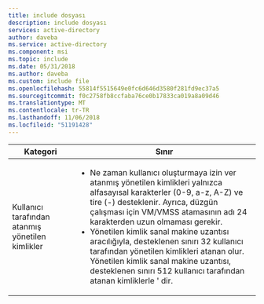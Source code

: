 ```yaml
---
title: include dosyası
description: include dosyası
services: active-directory
author: daveba
ms.service: active-directory
ms.component: msi
ms.topic: include
ms.date: 05/31/2018
ms.author: daveba
ms.custom: include file
ms.openlocfilehash: 55814f5515649e0fc6d646d3580f281fd9ec37a5
ms.sourcegitcommit: f0c2758fb8ccfaba76ce0b17833ca019a8a09d46
ms.translationtype: MT
ms.contentlocale: tr-TR
ms.lasthandoff: 11/06/2018
ms.locfileid: "51191428"
---
```

| Kategori | Sınır |
| --- | --- |
| Kullanıcı tarafından atanmış yönetilen kimlikler | <ul><li>Ne zaman kullanıcı oluşturmaya izin ver atanmış yönetilen kimlikleri yalnızca alfasayısal karakterler (0-9, a-z, A-Z) ve tire (-) desteklenir. Ayrıca, düzgün çalışması için VM/VMSS atamasının adı 24 karakterden uzun olmaması gerekir.</li><li>Yönetilen kimlik sanal makine uzantısı aracılığıyla, desteklenen sınırı 32 kullanıcı tarafından yönetilen kimlikleri atanan olur.  Yönetilen kimlik sanal makine uzantısı, desteklenen sınırı 512 kullanıcı tarafından atanan kimliklerle ' dir.</li>|


